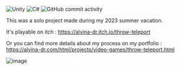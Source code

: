 ![Unity](https://img.shields.io/badge/unity-%23000000.svg?style=for-the-badge&logo=unity&logoColor=white)
![C#](https://img.shields.io/badge/c%23-%23239120.svg?style=for-the-badge&logo=csharp&logoColor=white)
![GitHub commit activity](https://img.shields.io/github/commit-activity/t/alvina-dr/nadir-giant-hunter-public?authorFilter=alvina-dr&style=for-the-badge)

This was a solo project made during my 2023 summer vacation.

It's playable on itch : https://alvina-dr.itch.io/throw-teleport

Or you can find more details about my process on my portfolio : https://alvina-dr.com/html/projects/video-games/throw-teleport.html

![image](https://github.com/user-attachments/assets/bb02dcd9-065e-447d-a509-fd6115d8dc05)
